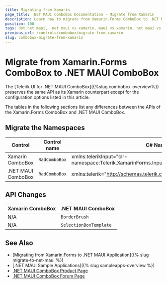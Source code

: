 ```yaml
---
title: Migrating from Xamarin
page_title: .NET MAUI ComboBox Documentation - Migrate from Xamarin
description: Learn how to migrate from Xamarin.Forms ComboBox to .NET MAUI ComboBox control.
position: 100
tags: dot net maui, .net maui vs xamarin, maui vs xamarin, net maui vs xamarin, migration, xamarin.forms
previous_url: /controls/combobox/migrate-from-xamarin
slug: combobox-migrate-from-xamarin
---
```


# Migrate from Xamarin.Forms ComboBox to .NET MAUI ComboBox

The [Telerik UI for .NET MAUI ComboBox]({%slug combobox-overview%}) preserves the same API as its Xamarin counterpart except for the configuration options listed in this article.

The tables in the following sections list any differences between the APIs of the Xamarin.Forms ComboBox and .NET MAUI ComboBox.

## Migrate the Namespaces

| Control | Control name | C# Namespace| XAML Namespcace |
| --------------- | --------------- | --------------- | --------------------------------------------------- |
| Xamarin ComboBox | `RadComboBox` | xmlns:telerikInput="clr-namespace:Telerik.XamarinForms.Input;assembly=Telerik.XamarinForms.Input" | using Telerik.XamarinForms.Input; |
| .NET MAUI ComboBox | `RadComboBox` |  xmlns:telerik="http://schemas.telerik.com/2022/xaml/maui" | using Telerik.Maui.Controls; |

## API Changes

| Xamarin ComboBox | .NET MAUI ComboBox |
| ------------- | --------------- |
| N/A | `BorderBrush` |
| N/A | `SelectionBoxTemplate` |

## See Also

* [Migrating from Xamarin.Forms to .NET MAUI Application]({% slug migrate-to-net-maui %})
* [.NET MAUI Sample Applications]({% slug sampleapps-overview %})
* [.NET MAUI ComboBox Product Page](https://www.telerik.com/maui-ui/checkbox)
* [.NET MAUI ComboBox Forum Page](https://www.telerik.com/forums/maui?tagId=1937)

